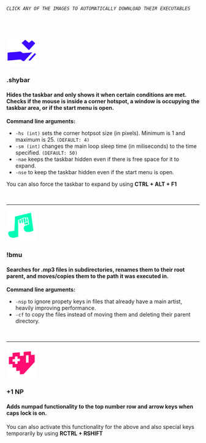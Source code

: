 ###### `CLICK ANY OF THE IMAGES TO AUTOMATICALLY DOWNLOAD THEIR EXECUTABLES`
&nbsp;
&nbsp;

<a href="https://github.com/mateo-ce/software-snacks/raw/master/.shybar/.shybar.exe"><img src="https://github.com/mateo-ce/software-snacks/blob/master/.shybar/icon.png?raw=true" width="80"></img></a>

### \.shybar

#### Hides the taskbar and only shows it when certain conditions are met\. Checks if the mouse is inside a corner hotspot\, a window is occupying the taskbar area\, or if the start menu is open\.

**Command line arguments:**
- `-hs (int)` sets the corner hotpsot size (in pixels). Minimum is 1 and maximum is 25. `(DEFAULT: 4)`
- `-sm (int)` changes the main loop sleep time (in miliseconds) to the time specified. `(DEFAULT: 50)`
- `-nae` keeps the taskbar hidden even if there is free space for it to expand.
- `-nse` to keep the taskbar hidden even if the start menu is open.

You can also force the taskbar to expand by using **CTRL + ALT + F1** 

&nbsp;


___
<a href="https://github.com/mateo-ce/software-snacks/raw/master/!bmu/!bmu.exe"><img src="https://github.com/mateo-ce/software-snacks/blob/master/!bmu/icon.png?raw=true" width="80"></img></a>

### !bmu

#### Searches for \.mp3 files in subdirectories\, renames them to their root parent\, and moves\/copies them to the path it was executed in\.

**Command line arguments:**
- `-nsp` to ignore propety keys in files that already have a main artist, heavily improving performance.
- `-cf` to copy the files instead of moving them and deleting their parent directory.


&nbsp;


___
<a href="https://github.com/mateo-ce/software-snacks/raw/master/%2B1%20NP/%2B1%20NP.exe"><img src="https://github.com/mateo-ce/software-snacks/blob/master/+1%20NP/icon.png?raw=true" width="80"></img></a>

### +1 NP

#### Adds numpad functionality to the top number row and arrow keys when caps lock is on.

You can also activate this functionality for the above and also special keys temporarily by using **RCTRL + RSHIFT** 
